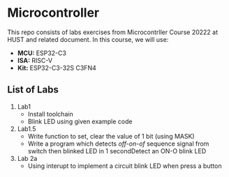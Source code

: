 Microcontroller
===========
This repo consists of labs exercises from Microcontrller Course 20222 at HUST and related document. In this course, we will use:

- **MCU:** ESP32-C3
- **ISA:** RISC-V
- **Kit:** ESP32-C3-32S C3FN4

## List of Labs
1. Lab1
   - Install toolchain
   - Blink LED using given example code
2. Lab1.5
   - Write function to set, clear the value of 1 bit (using MASK)
   - Write a program which detects *off-on-of* sequence signal from switch then blinked LED in 1 secondDetect an ON-O blink LED
3. Lab 2a
   - Using interupt to implement a circuit blink LED when press a button